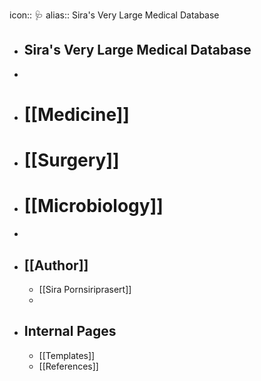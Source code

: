 icon:: 🩺
alias:: Sira's Very Large Medical Database

- ## Sira's Very Large Medical Database
-
- # [[Medicine]]
- # [[Surgery]]
- # [[Microbiology]]
-
- ## [[Author]]
	- [[Sira Pornsiriprasert]]
	-
- ## Internal Pages
	- [[Templates]]
	- [[References]]